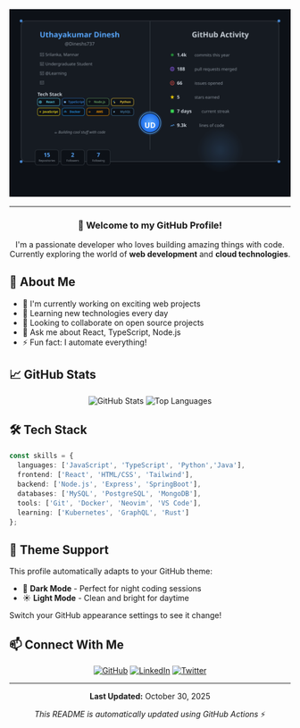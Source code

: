 <div align="center">

<!-- Automatically switches based on GitHub theme -->
<picture>
  <source media="(prefers-color-scheme: dark)" srcset="./profile-dark.svg">
  <source media="(prefers-color-scheme: light)" srcset="./profile-light.svg">
  <img alt="GitHub Profile Banner" src="./profile-dark.svg">
</picture>

</div>

---

<div align="center">

### 👋 Welcome to my GitHub Profile!

I'm a passionate developer who loves building amazing things with code. Currently exploring the world of **web development** and **cloud technologies**.

</div>

## 🚀 About Me

- 🔭 I'm currently working on exciting web projects
- 🌱 Learning new technologies every day
- 👯 Looking to collaborate on open source projects
- 💬 Ask me about React, TypeScript, Node.js
- ⚡ Fun fact: I automate everything!

## 📈 GitHub Stats

<div align="center">

<picture>
  <source media="(prefers-color-scheme: dark)" srcset="https://github-readme-stats.vercel.app/api?username=Dineshs737&show_icons=true&theme=github_dark&hide_border=true&bg_color=0d1117&title_color=58a6ff&icon_color=58a6ff&text_color=c9d1d9">
  <source media="(prefers-color-scheme: light)" srcset="https://github-readme-stats.vercel.app/api?username=Dineshs737&show_icons=true&theme=default&hide_border=true&bg_color=ffffff&title_color=0969da&icon_color=0969da&text_color=24292f">
  <img alt="GitHub Stats" src="https://github-readme-stats.vercel.app/api?username=Dineshs737&show_icons=true&theme=github_dark&hide_border=true&bg_color=0d1117&title_color=58a6ff&icon_color=58a6ff&text_color=c9d1d9">
</picture>

<picture>
  <source media="(prefers-color-scheme: dark)" srcset="https://github-readme-stats.vercel.app/api/top-langs/?username=Dineshs737&layout=compact&theme=github_dark&hide_border=true&bg_color=0d1117&title_color=58a6ff&text_color=c9d1d9">
  <source media="(prefers-color-scheme: light)" srcset="https://github-readme-stats.vercel.app/api/top-langs/?username=Dineshs737&layout=compact&theme=default&hide_border=true&bg_color=ffffff&title_color=0969da&text_color=24292f">
  <img alt="Top Languages" src="https://github-readme-stats.vercel.app/api/top-langs/?username=Dineshs737&layout=compact&theme=github_dark&hide_border=true&bg_color=0d1117&title_color=58a6ff&text_color=c9d1d9">
</picture>

</div>

## 🛠️ Tech Stack

```typescript
const skills = {
  languages: ['JavaScript', 'TypeScript', 'Python','Java'],
  frontend: ['React', 'HTML/CSS', 'Tailwind'],
  backend: ['Node.js', 'Express', 'SpringBoot'],
  databases: ['MySQL', 'PostgreSQL', 'MongoDB'],
  tools: ['Git', 'Docker', 'Neovim', 'VS Code'],
  learning: ['Kubernetes', 'GraphQL', 'Rust']
};
```

## 🎨 Theme Support

This profile automatically adapts to your GitHub theme:
- 🌙 **Dark Mode** - Perfect for night coding sessions
- ☀️ **Light Mode** - Clean and bright for daytime

Switch your GitHub appearance settings to see it change!

## 📫 Connect With Me

<div align="center">

[![GitHub](https://img.shields.io/badge/GitHub-Dineshs737-181717?style=for-the-badge&logo=github)](https://github.com/Dineshs737)
[![LinkedIn](https://img.shields.io/badge/LinkedIn-Connect-0A66C2?style=for-the-badge&logo=linkedin)](https://linkedin.com/in/yourprofile)
[![Twitter](https://img.shields.io/badge/Twitter-Follow-1DA1F2?style=for-the-badge&logo=twitter)](https://twitter.com/yourhandle)

</div>

---

<div align="center">

**Last Updated:** October 30, 2025

*This README is automatically updated using GitHub Actions* ⚡

</div>